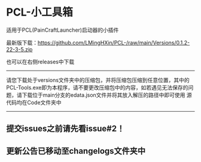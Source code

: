 # PCL-小工具箱
适用于PCL(PainCraftLauncher)启动器的小插件

最新版下载：https://github.com/LMingHXin/PCL-/raw/main/Versions/0.1.2-22-3-5.zip

也可以在右侧releases中下载

---

请您下载处于versions文件夹中的压缩包，并将压缩包压缩到任意位置，其中的PCL-Tools.exe即为本程序，请不要更改压缩包中的内容，如若遇见无法保存的问题，请下载位于main分支的edata.json文件并将其放入解压的路径中即可使用
源代码均在Code文件夹中

---

## 提交issues之前请先看issue#2！
## 更新公告已移动至changelogs文件夹中
